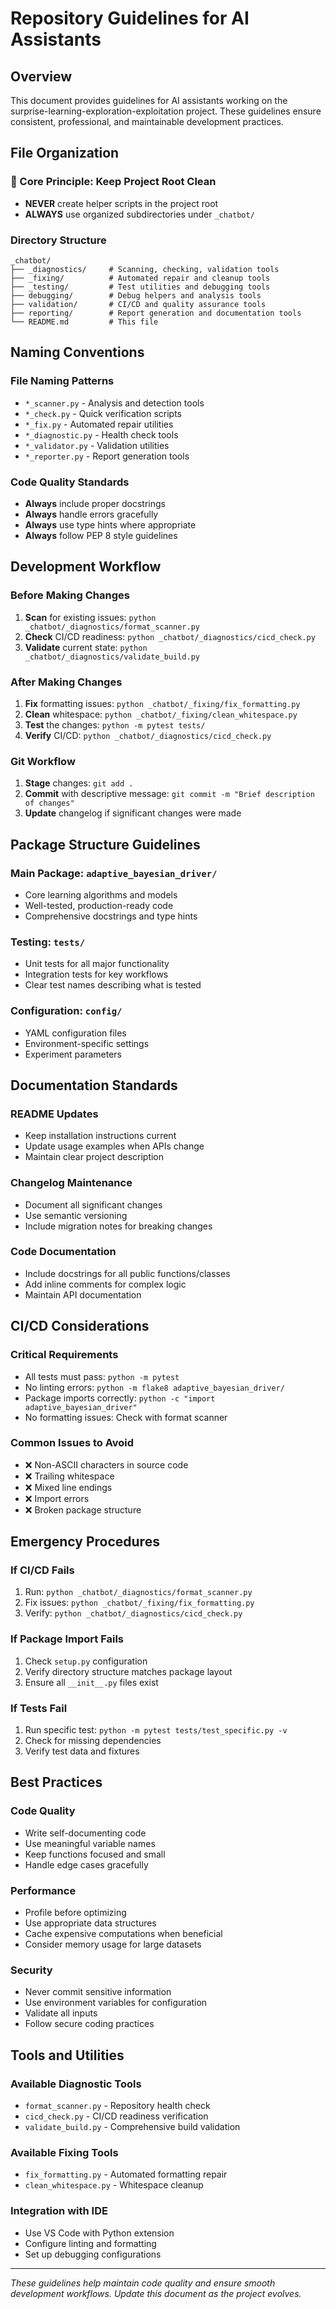 # Repository Guidelines for AI Assistants

## Overview
This document provides guidelines for AI assistants working on the surprise-learning-exploration-exploitation project. These guidelines ensure consistent, professional, and maintainable development practices.

## File Organization

### 🎯 Core Principle: Keep Project Root Clean
- **NEVER** create helper scripts in the project root
- **ALWAYS** use organized subdirectories under `_chatbot/`

### Directory Structure
```
_chatbot/
├── _diagnostics/     # Scanning, checking, validation tools
├── _fixing/          # Automated repair and cleanup tools
├── _testing/         # Test utilities and debugging tools
├── debugging/        # Debug helpers and analysis tools
├── validation/       # CI/CD and quality assurance tools
├── reporting/        # Report generation and documentation tools
└── README.md         # This file
```

## Naming Conventions

### File Naming Patterns
- `*_scanner.py` - Analysis and detection tools
- `*_check.py` - Quick verification scripts
- `*_fix.py` - Automated repair utilities
- `*_diagnostic.py` - Health check tools
- `*_validator.py` - Validation utilities
- `*_reporter.py` - Report generation tools

### Code Quality Standards
- **Always** include proper docstrings
- **Always** handle errors gracefully
- **Always** use type hints where appropriate
- **Always** follow PEP 8 style guidelines

## Development Workflow

### Before Making Changes
1. **Scan** for existing issues: `python _chatbot/_diagnostics/format_scanner.py`
2. **Check** CI/CD readiness: `python _chatbot/_diagnostics/cicd_check.py`
3. **Validate** current state: `python _chatbot/_diagnostics/validate_build.py`

### After Making Changes
1. **Fix** formatting issues: `python _chatbot/_fixing/fix_formatting.py`
2. **Clean** whitespace: `python _chatbot/_fixing/clean_whitespace.py`
3. **Test** the changes: `python -m pytest tests/`
4. **Verify** CI/CD: `python _chatbot/_diagnostics/cicd_check.py`

### Git Workflow
1. **Stage** changes: `git add .`
2. **Commit** with descriptive message: `git commit -m "Brief description of changes"`
3. **Update** changelog if significant changes were made

## Package Structure Guidelines

### Main Package: `adaptive_bayesian_driver/`
- Core learning algorithms and models
- Well-tested, production-ready code
- Comprehensive docstrings and type hints

### Testing: `tests/`
- Unit tests for all major functionality
- Integration tests for key workflows
- Clear test names describing what is tested

### Configuration: `config/`
- YAML configuration files
- Environment-specific settings
- Experiment parameters

## Documentation Standards

### README Updates
- Keep installation instructions current
- Update usage examples when APIs change
- Maintain clear project description

### Changelog Maintenance
- Document all significant changes
- Use semantic versioning
- Include migration notes for breaking changes

### Code Documentation
- Include docstrings for all public functions/classes
- Add inline comments for complex logic
- Maintain API documentation

## CI/CD Considerations

### Critical Requirements
- All tests must pass: `python -m pytest`
- No linting errors: `python -m flake8 adaptive_bayesian_driver/`
- Package imports correctly: `python -c "import adaptive_bayesian_driver"`
- No formatting issues: Check with format scanner

### Common Issues to Avoid
- ❌ Non-ASCII characters in source code
- ❌ Trailing whitespace
- ❌ Mixed line endings
- ❌ Import errors
- ❌ Broken package structure

## Emergency Procedures

### If CI/CD Fails
1. Run: `python _chatbot/_diagnostics/format_scanner.py`
2. Fix issues: `python _chatbot/_fixing/fix_formatting.py`
3. Verify: `python _chatbot/_diagnostics/cicd_check.py`

### If Package Import Fails
1. Check `setup.py` configuration
2. Verify directory structure matches package layout
3. Ensure all `__init__.py` files exist

### If Tests Fail
1. Run specific test: `python -m pytest tests/test_specific.py -v`
2. Check for missing dependencies
3. Verify test data and fixtures

## Best Practices

### Code Quality
- Write self-documenting code
- Use meaningful variable names
- Keep functions focused and small
- Handle edge cases gracefully

### Performance
- Profile before optimizing
- Use appropriate data structures
- Cache expensive computations when beneficial
- Consider memory usage for large datasets

### Security
- Never commit sensitive information
- Use environment variables for configuration
- Validate all inputs
- Follow secure coding practices

## Tools and Utilities

### Available Diagnostic Tools
- `format_scanner.py` - Repository health check
- `cicd_check.py` - CI/CD readiness verification
- `validate_build.py` - Comprehensive build validation

### Available Fixing Tools
- `fix_formatting.py` - Automated formatting repair
- `clean_whitespace.py` - Whitespace cleanup

### Integration with IDE
- Use VS Code with Python extension
- Configure linting and formatting
- Set up debugging configurations

---

*These guidelines help maintain code quality and ensure smooth development workflows. Update this document as the project evolves.*
